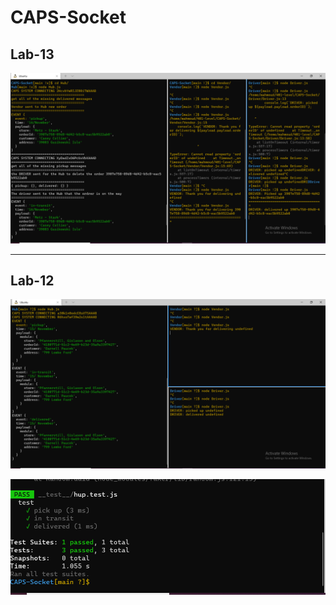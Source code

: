 # CAPS-Socket


## Lab-13

![](lab13.PNG)


_____________________________________________

## Lab-12

![](lab12.PNG)

![](test12.PNG)